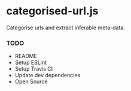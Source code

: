categorised-url.js
==================

Categorise urls and extract inferable meta-data.

### TODO

* README
* Setup ESLint
* Setup Travis CI
* Update dev dependencies
* Open Source
